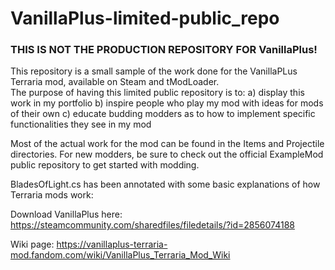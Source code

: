 # VanillaPlus-limited-public_repo

### THIS IS NOT THE PRODUCTION REPOSITORY FOR VanillaPlus!
This repository is a small sample of the work done for the VanillaPLus Terraria mod, available on Steam and tModLoader.  
The purpose of having this limited public repository is to:
a) display this work in my portfolio
b) inspire people who play my mod with ideas for mods of their own
c) educate budding modders as to how to implement specific functionalities they see in my mod

Most of the actual work for the mod can be found in the Items and Projectile directories.  For new modders, be sure to check 
out the official ExampleMod public repository to get started with modding.  

BladesOfLight.cs has been annotated with some basic explanations of how Terraria mods work:

Download VanillaPlus here: https://steamcommunity.com/sharedfiles/filedetails/?id=2856074188

Wiki page: https://vanillaplus-terraria-mod.fandom.com/wiki/VanillaPlus_Terraria_Mod_Wiki

